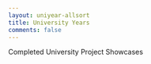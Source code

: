 ```yaml
---
layout: uniyear-allsort
title: University Years
comments: false
---
```

Completed University Project Showcases